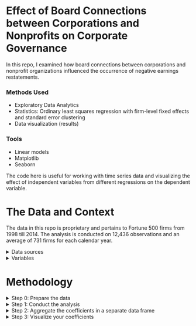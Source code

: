 # Effect of Board Connections between Corporations and Nonprofits on Corporate Governance
In this repo, I examined how board connections between corporations and nonprofit organizations influenced the occurrence of negative earnings restatements. 

### Methods Used ###
* Exploratory Data Analytics
* Statistics: Ordinary least squares regression with firm-level fixed effects and standard error clustering
* Data visualization (results)

### Tools ###
* Linear models
* Matplotlib
* Seaborn

The code here is useful for working with time series data and visualizing the effect of independent variables from different regressions on the dependent variable.

# The Data and Context

The data in this repo is proprietary and pertains to Fortune 500 firms from 1998 till 2014. The analysis is conducted on 12,436 observations and an average of 731 firms for each calendar year. 



<details>
<summary> Data sources </summary>
<br>
<p> Boardex (board data) </p>
<p> Audit analytcis (earnings restatements and their characteristics) </p>
<p> Compustat (companies' financials) </p>
<p> Candid.org (US nonprofit organizations) </p>
</details>

<details>
<summary>  Variables </summary>
<br>
<p> The dependent variable: the number of negative non-accidental earnings restatements affecting a firm-year. </p>
<p> Independent variables: </p>
<p>- H1: the number of board connections a corporation has with nonprofits (CNBI) </p>
<p>- H2: CNBI with social welfare (SW) nonprofits </p>
<p>- H3: CNBI by the CEO </p>
<p>- H4: CNBI by the CEO with SW nonprofts </p>
<p>- H5: CNBI by the Chairman </p>

<p> Control variables: </p>
<p>- Natural log of total assets</p>
<p>- Book to market value </p>
<p>- Return on assets </p>
<p>- Leverage </p>
<p>- Number of board connections with other Fortune 500 corporations </p>
<p>- Board size </p>
<p>- Average age of board members </p>
<p>- If the CEO is also a the chairman (CEO-chair duality)  </p>
<p>- Size of the audit committee </p>
<p>- Number of independent directors </p>
<p>- Recidivism (the extent to which the firm engaged in potential deviance in the past) </p>
</details>

# Methodology

<details>
<summary> Step 0: Prepare the data </summary>
      <br>
      <p>   Combine the variables relevant for your analysis from different data sources</p>
      <p>   Explore the data to understand your context especially over time </p>
</details>

<details>   
<summary> Step 1: Conduct the analysis </summary>  
  <br>
  <p>   Assess the appropriate method for analysis</p>
  <p>   Fixed effects were included to account for endogenous firm level characteristics </p>
</details>

<details>
<summary> Step 2: Aggregate the coefficients in a separate data frame </summary>
</details>

<details>
<summary> Step 3: Visualize your coefficients </summary>
</details>

